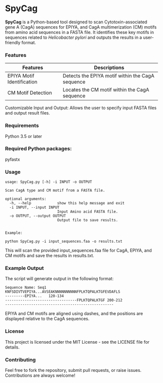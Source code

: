 # SpyCag
**SpyCag** is a Python-based tool designed to scan Cytotoxin-associated gene A (CagA) sequences for EPIYA, and CagA multimerization (CM) motifs from amino acid sequences in a FASTA file. It identifies these key motifs in sequences related to _Helicobacter pylori_ and outputs the results in a user-friendly format.
### Features
|Features|Descriptions|
|---|---|
|EPIYA Motif Identification | Detects the EPIYA motif within the CagA sequence|
|CM Motif Detection| Locates the CM motif within the CagA sequence|

Customizable Input and Output: Allows the user to specify input FASTA files and output result files.

### Requirements
Python 3.5 or later

### Required Python packages:
pyfastx

### Usage
```
usage: SpyCag.py [-h] -i INPUT -o OUTPUT

Scan CagA type and CM motif from a FASTA file.

optional arguments:
  -h, --help            show this help message and exit
  -i INPUT, --input INPUT
                        Input Amino acid FASTA file.
  -o OUTPUT, --output OUTPUT
                        Output file to save results.


Example:

python SpyCag.py -i input_sequences.faa -o results.txt
```
This will scan the provided input_sequences.faa file for CagA, EPIYA, and CM motifs and save the results in results.txt.


### Example Output
The script will generate output in the following format:
```
Sequence Name: Seq1
KNFSDIVTVEPIYA...AVSEAKNNNNNNNNNNFPLKTQPALKTGFEVDAFLS
---------EPIYA...   120-134
---------------------------------FPLKTQPALKTGF 200-212
--------------------------------------------------
```
EPIYA and CM motifs are aligned using dashes, and the positions are displayed relative to the CagA sequences.

### License
This project is licensed under the MIT License - see the LICENSE file for details.

### Contributing
Feel free to fork the repository, submit pull requests, or raise issues. Contributions are always welcome!
